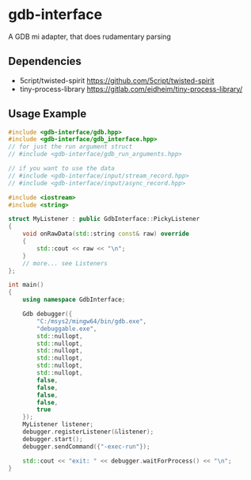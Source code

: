 # gdb-interface
A GDB mi adapter, that does rudamentary parsing

## Dependencies
- 5cript/twisted-spirit https://github.com/5cript/twisted-spirit
- tiny-process-library https://gitlab.com/eidheim/tiny-process-library/

## Usage Example
```C++
#include <gdb-interface/gdb.hpp>
#include <gdb-interface/gdb_interface.hpp>
// for just the run argument struct
// #include <gdb-interface/gdb_run_arguments.hpp>

// if you want to use the data
// #include <gdb-interface/input/stream_record.hpp>
// #include <gdb-interface/input/async_record.hpp>

#include <iostream>
#include <string>

struct MyListener : public GdbInterface::PickyListener
{
    void onRawData(std::string const& raw) override
    {
        std::cout << raw << "\n";
    }
	// more... see Listeners
};

int main()
{
    using namespace GdbInterface;

    Gdb debugger({
        "C:/msys2/mingw64/bin/gdb.exe",
        "debuggable.exe",
        std::nullopt,
        std::nullopt,
        std::nullopt,
        std::nullopt,
        std::nullopt,
        std::nullopt,
        false,
        false,
        false,
        false,
        true
    });
    MyListener listener;
    debugger.registerListener(&listener);
    debugger.start();
    debugger.sendCommand({"-exec-run"});

    std::cout << "exit: " << debugger.waitForProcess() << "\n";
}
    
```